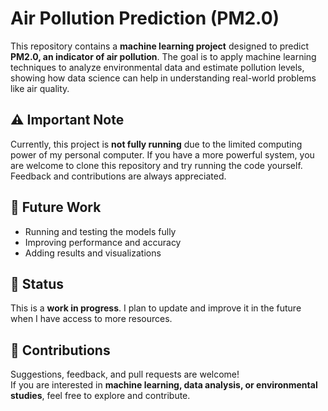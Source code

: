 # Air Pollution Prediction (PM2.0)

This repository contains a **machine learning project** designed to predict **PM2.0, an indicator of air pollution**. The goal is to apply machine learning techniques to analyze environmental data and estimate pollution levels, showing how data science can help in understanding real-world problems like air quality.

## ⚠️ Important Note
Currently, this project is **not fully running** due to the limited computing power of my personal computer. If you have a more powerful system, you are welcome to clone this repository and try running the code yourself. Feedback and contributions are always appreciated.

## 🚀 Future Work
- Running and testing the models fully  
- Improving performance and accuracy  
- Adding results and visualizations  

## 📌 Status
This is a **work in progress**. I plan to update and improve it in the future when I have access to more resources.

## 🙌 Contributions
Suggestions, feedback, and pull requests are welcome!  
If you are interested in **machine learning, data analysis, or environmental studies**, feel free to explore and contribute.
